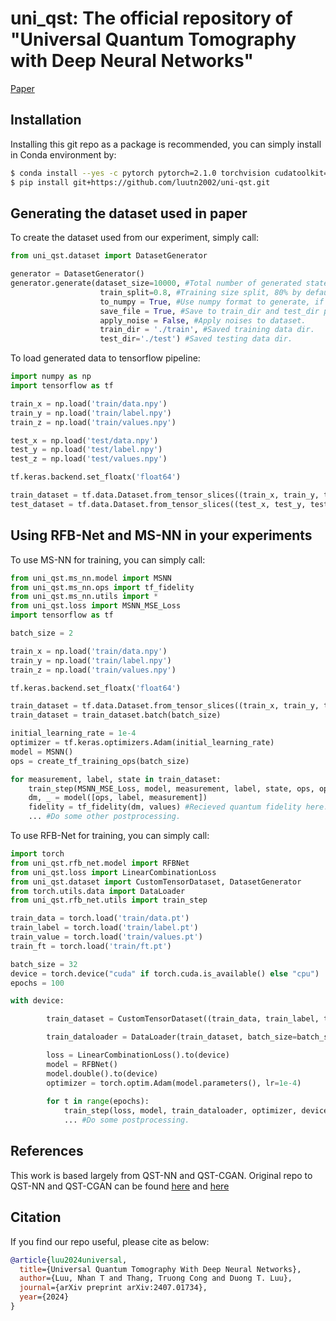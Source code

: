 # uni_qst: The official repository of "Universal Quantum Tomography with Deep Neural Networks"

[Paper](https://arxiv.org/abs/2407.01734)

## Installation

Installing this git repo as a package is recommended, you can simply install in Conda environment by:

```bash
$ conda install --yes -c pytorch pytorch=2.1.0 torchvision cudatoolkit=11.8
$ pip install git+https://github.com/luutn2002/uni-qst.git
```
## Generating the dataset used in paper

To create the dataset used from our experiment, simply call:

```python
from uni_qst.dataset import DatasetGenerator

generator = DatasetGenerator()
generator.generate(dataset_size=10000, #Total number of generated states.
                    train_split=0.8, #Training size split, 80% by default.
                    to_numpy = True, #Use numpy format to generate, if set to False then default to Torch .pt file.
                    save_file = True, #Save to train_dir and test_dir parameter directory, if set to False then return the data instead of saving. 
                    apply_noise = False, #Apply noises to dataset.
                    train_dir = './train', #Saved training data dir.
                    test_dir='./test') #Saved testing data dir.
```

To load generated data to tensorflow pipeline:

```python
import numpy as np
import tensorflow as tf

train_x = np.load('train/data.npy')
train_y = np.load('train/label.npy')
train_z = np.load('train/values.npy')

test_x = np.load('test/data.npy')
test_y = np.load('test/label.npy')
test_z = np.load('test/values.npy')

tf.keras.backend.set_floatx('float64')

train_dataset = tf.data.Dataset.from_tensor_slices((train_x, train_y, train_z))
test_dataset = tf.data.Dataset.from_tensor_slices((test_x, test_y, test_z))
```

## Using RFB-Net and MS-NN in your experiments

To use MS-NN for training, you can simply call:

```python
from uni_qst.ms_nn.model import MSNN
from uni_qst.ms_nn.ops import tf_fidelity
from uni_qst.ms_nn.utils import *
from uni_qst.loss import MSNN_MSE_Loss
import tensorflow as tf

batch_size = 2

train_x = np.load('train/data.npy')
train_y = np.load('train/label.npy')
train_z = np.load('train/values.npy')

tf.keras.backend.set_floatx('float64')

train_dataset = tf.data.Dataset.from_tensor_slices((train_x, train_y, train_z))
train_dataset = train_dataset.batch(batch_size)

initial_learning_rate = 1e-4
optimizer = tf.keras.optimizers.Adam(initial_learning_rate)
model = MSNN()
ops = create_tf_training_ops(batch_size)

for measurement, label, state in train_dataset:
    train_step(MSNN_MSE_Loss, model, measurement, label, state, ops, optimizer)
    dm, _ = model([ops, label, measurement])
    fidelity = tf_fidelity(dm, values) #Recieved quantum fidelity here.
    ... #Do some other postprocessing.
```

To use RFB-Net for training, you can simply call:

```python
import torch
from uni_qst.rfb_net.model import RFBNet
from uni_qst.loss import LinearCombinationLoss
from uni_qst.dataset import CustomTensorDataset, DatasetGenerator
from torch.utils.data import DataLoader
from uni_qst.rfb_net.utils import train_step

train_data = torch.load('train/data.pt')
train_label = torch.load('train/label.pt')
train_value = torch.load('train/values.pt')
train_ft = torch.load('train/ft.pt')

batch_size = 32
device = torch.device("cuda" if torch.cuda.is_available() else "cpu")
epochs = 100

with device:

        train_dataset = CustomTensorDataset((train_data, train_label, train_value, train_ft))

        train_dataloader = DataLoader(train_dataset, batch_size=batch_size)

        loss = LinearCombinationLoss().to(device)
        model = RFBNet()
        model.double().to(device)
        optimizer = torch.optim.Adam(model.parameters(), lr=1e-4)
        
        for t in range(epochs):
            train_step(loss, model, train_dataloader, optimizer, device)
            ... #Do some postprocessing.
```

## References

This work is based largely from QST-NN and QST-CGAN. Original repo to QST-NN and QST-CGAN can be found [here](https://github.com/quantshah/qst-nn) and [here](https://github.com/quantshah/qst-cgan)

## Citation

If you find our repo useful, please cite as below:

```bibtex
@article{luu2024universal,
  title={Universal Quantum Tomography With Deep Neural Networks},
  author={Luu, Nhan T and Thang, Truong Cong and Duong T. Luu},
  journal={arXiv preprint arXiv:2407.01734},
  year={2024}
}
```
